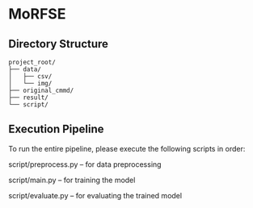 # MoRFSE

## Directory Structure

```
project_root/
├── data/
│   ├── csv/
│   └── img/
├── original_cmmd/
├── result/
└── script/
```

## Execution Pipeline

To run the entire pipeline, please execute the following scripts in order:

script/preprocess.py – for data preprocessing

script/main.py – for training the model

script/evaluate.py – for evaluating the trained model
